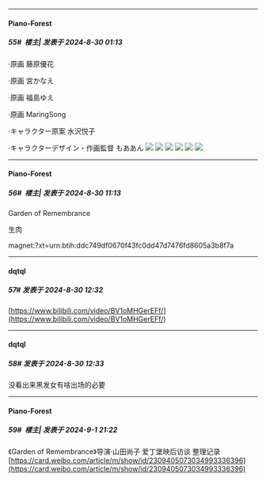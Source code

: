 ﻿
*****

####  Piano-Forest  
##### 55#         楼主| 发表于 2024-8-30 01:13

·原画 藤原優花

·原画 宮かなえ

·原画 福島ゆえ

·原画 MaringSong

·キャラクター原案 水沢悦子

·キャラクターデザイン・作画監督 もああん
<img src="https://p.sda1.dev/19/9799cc875c9f61f34b273bbc79ab3b4d/SaveTwitter.Net_GVfoM_bacAANfsx__gif_.gif" referrerpolicy="no-referrer">
<img src="https://p.sda1.dev/19/88d467eb8ad974772faf66b305883e76/20240830_011042.jpg" referrerpolicy="no-referrer">
<img src="https://p.sda1.dev/19/2e0300c28ab917f4ea3b4c3fa0da86bc/20240830_011046.jpg" referrerpolicy="no-referrer">
<img src="https://p.sda1.dev/19/d076272950e35fc7f509152529865031/20240830_011050.jpg" referrerpolicy="no-referrer">
<img src="https://p.sda1.dev/19/f8c2d2f97573614937b3863f53b6b713/20240830_011054.jpg" referrerpolicy="no-referrer">
<img src="https://p.sda1.dev/19/ab25b95a073ea5667e1fb224faac0b25/20240830_011059.jpg" referrerpolicy="no-referrer">


*****

####  Piano-Forest  
##### 56#         楼主| 发表于 2024-8-30 11:13

Garden of Remembrance 

生肉

magnet:?xt=urn:btih:ddc749df0670f43fc0dd47d7476fd8605a3b8f7a


*****

####  dqtql  
##### 57#       发表于 2024-8-30 12:32

[https://www.bilibili.com/video/BV1oMHGerEFf/](https://www.bilibili.com/video/BV1oMHGerEFf/)

*****

####  dqtql  
##### 58#       发表于 2024-8-30 12:33

没看出来黑发女有啥出场的必要


*****

####  Piano-Forest  
##### 59#         楼主| 发表于 2024-9-1 21:22

《Garden of Remembrance》导演·山田尚子 爱丁堡映后访谈 整理记录
[https://card.weibo.com/article/m/show/id/2309405073034993336396](https://card.weibo.com/article/m/show/id/2309405073034993336396)

